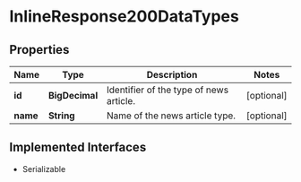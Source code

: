 

# InlineResponse200DataTypes


## Properties

Name | Type | Description | Notes
------------ | ------------- | ------------- | -------------
**id** | **BigDecimal** | Identifier of the type of news article. |  [optional]
**name** | **String** | Name of the news article type. |  [optional]


## Implemented Interfaces

* Serializable


